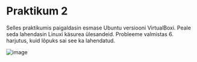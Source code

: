 # Praktikum 2

Selles praktikumis paigaldasin esmase Ubuntu versiooni VirtualBoxi. 
Peale seda lahendasin Linuxi käsurea ülesandeid. Probleeme valmistas 6. harjutus, kuid lõpuks sai see ka lahendatud.

![image](https://github.com/DanielErikKiuru/OPsys/assets/146202163/6f443fc6-3805-4233-ae16-e9a0206ca72c)

